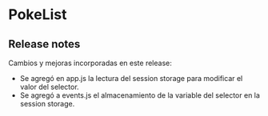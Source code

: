 # PokeList

## Release notes
Cambios y mejoras incorporadas en este release:
- Se agregó en app.js la lectura del session storage para modificar el valor del selector.
- Se agregó a events.js el almacenamiento de la variable del selector en la session storage.
